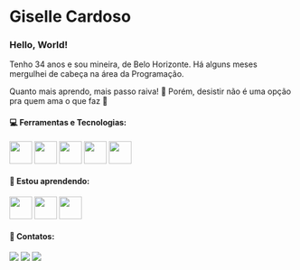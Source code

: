 <div>
<h1> Giselle Cardoso</h1>
<h3> Hello, World!</h3>
<p>Tenho 34 anos e sou mineira, de Belo Horizonte. Há alguns meses mergulhei de cabeça na área da Programação.</p>
<p>Quanto mais aprendo, mais passo raiva! 🤣 Porém, desistir não é uma opção pra quem ama o que faz 🖤</p>
</div>

<div>
<h4>💻 Ferramentas e Tecnologias:</h4>
<img src="https://cdn.jsdelivr.net/gh/devicons/devicon/icons/html5/html5-original-wordmark.svg" "width="40" height="40"/>
<img src="https://cdn.jsdelivr.net/gh/devicons/devicon/icons/javascript/javascript-original.svg"width="40" height="40"/>
<img src="https://cdn.jsdelivr.net/gh/devicons/devicon/icons/css3/css3-original-wordmark.svg""width="40" height="40"/>
<img src="https://cdn.jsdelivr.net/gh/devicons/devicon/icons/git/git-original.svg""width="40" height="40"/>
<img src="https://cdn.jsdelivr.net/gh/devicons/devicon/icons/github/github-original.svg""width="40" height="40"/>
   
<h4>🦉 Estou aprendendo:</h4>
<img src="https://cdn.jsdelivr.net/gh/devicons/devicon/icons/angularjs/angularjs-original.svg" "width="40" height="40"/>
<img src="https://cdn.jsdelivr.net/gh/devicons/devicon/icons/ionic/ionic-original.svg" "width="40" height="40"/>     
<img src="https://cdn.jsdelivr.net/gh/devicons/devicon/icons/android/android-original.svg" "width="40" height="40" />
</div>														  
																	
<div>
<h4>📧 Contatos:</h4>
<a href="  https://instagram.com/giselle.cp?igshid=MjEwN2IyYWYwYw=="target="_blank"><img src="https://img.shields.io/badge/-Instagram-%23E4405F?style=for-the-badge&logo=instagram&logoColor=white" target="_blank"></a>
<a href="mailto:gisellecp.tech@gmail.com"><img src="https://img.shields.io/badge/Gmail-D14836?style=for-the-badge&logo=gmail&logoColor=white" target="_blank"></a>
<a href="https://www.linkedin.com/in/giselle-cardoso-90a333256"target="_blank"><img src="https://img.shields.io/badge/-LinkedIn-%230077B5?style=for-the-badge&logo=linkedin&logoColor=white" target="_blank"></a>   
</div>          
          


<!---
GiselleCP/GiselleCP is a ✨ special ✨ repository because its `README.md` (this file) appears on your GitHub profile.
You can click the Preview link to take a look at your changes.
--->
